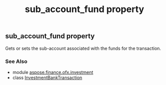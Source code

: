 ﻿---
title: sub_account_fund property
second_title: Aspose.Finance for Python via .NET API References
description: 
type: docs
weight: 40
url: /python-net/aspose.finance.ofx.investment/investmentbanktransaction/sub_account_fund/
is_root: false
---

## sub_account_fund property


Gets or sets the sub-account associated with the funds for the transaction.

### See Also
* module [aspose.finance.ofx.investment](../../)
* class [InvestmentBankTransaction](/finance/python-net/aspose.finance.ofx.investment/investmentbanktransaction)
